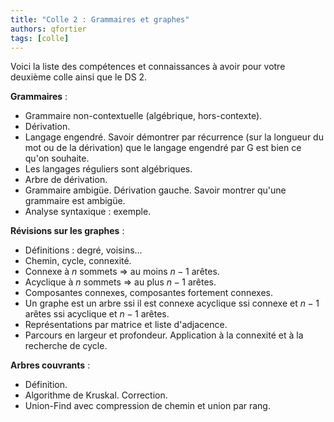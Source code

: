 ```yaml
---
title: "Colle 2 : Grammaires et graphes"
authors: qfortier
tags: [colle]
---
```


Voici la liste des compétences et connaissances à avoir pour votre deuxième colle ainsi que le DS 2. 

**Grammaires** :
- Grammaire non-contextuelle (algébrique, hors-contexte).  
- Dérivation.  
- Langage engendré. Savoir démontrer par récurrence (sur la longueur du mot ou de la dérivation) que le langage engendré par G est bien ce qu'on souhaite.
- Les langages réguliers sont algébriques.
- Arbre de dérivation.  
- Grammaire ambigüe. Dérivation gauche. Savoir montrer qu'une grammaire est ambigüe.  
- Analyse syntaxique : exemple.

**Révisions sur les graphes** :  
- Définitions : degré, voisins...  
- Chemin, cycle, connexité.  
- Connexe à $n$ sommets $\Rightarrow$ au moins $n - 1$ arêtes.  
- Acyclique à $n$ sommets $\Rightarrow$ au plus $n - 1$ arêtes.  
- Composantes connexes, composantes fortement connexes.  
- Un graphe est un arbre ssi il est connexe acyclique ssi connexe et $n - 1$ arêtes ssi acyclique et $n - 1$ arêtes.  
- Représentations par matrice et liste d'adjacence.  
- Parcours en largeur et profondeur. Application à la connexité et à la recherche de cycle.

**Arbres couvrants** :  
- Définition.  
- Algorithme de Kruskal. Correction.  
- Union-Find avec compression de chemin et union par rang.
